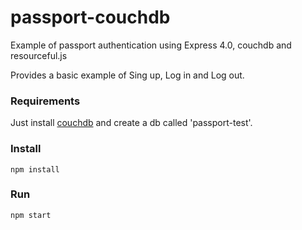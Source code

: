 passport-couchdb
================

Example of passport authentication using Express 4.0, couchdb and resourceful.js

Provides a basic example of Sing up, Log in and Log out.

### Requirements

Just install [couchdb](http://couchdb.apache.org/) and create a db called 'passport-test'.

### Install

    npm install

### Run

    npm start

